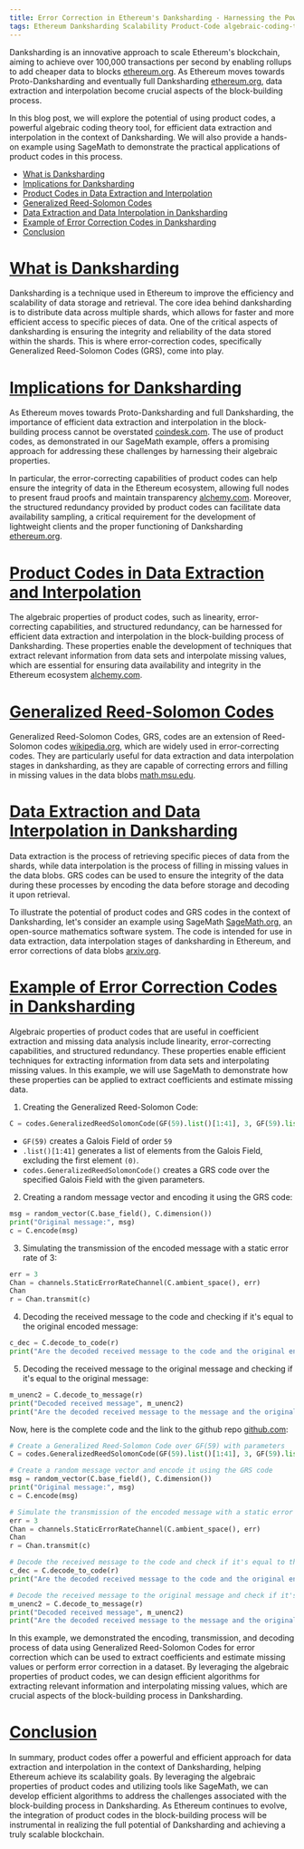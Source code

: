 ```yaml
---
title: Error Correction in Ethereum's Danksharding - Harnessing the Power of Generalized Reed-Solomon Codes for Ethereum's Scalability
tags: Ethereum Danksharding Scalability Product-Code algebraic-coding-theory Data-Extraction Data-Interpolation Missing-Value-Analysis Coefficient-Extraction Error-Correction Generalized-Reed-Solomon-Codes Reed-Solomon-Codes sagemath
---
```


Danksharding is an innovative approach to scale Ethereum's blockchain, aiming to achieve over 100,000 transactions per second by enabling rollups to add cheaper data to blocks [ethereum.org](https://ethereum.org/en/roadmap/danksharding/). As Ethereum moves towards Proto-Danksharding and eventually full Danksharding [ethereum.org](https://ethereum.org/en/roadmap/), data extraction and interpolation become crucial aspects of the block-building process. 

In this blog post, we will explore the potential of using product codes, a powerful algebraic coding theory tool, for efficient data extraction and interpolation in the context of Danksharding. We will also provide a hands-on example using SageMath to demonstrate the practical applications of product codes in this process.


- [What is Danksharding](#what-is-danksharding)
- [Implications for Danksharding](#implications-for-danksharding)
- [Product Codes in Data Extraction and Interpolation](#product-codes-in-data-extraction-and-interpolation)
- [Generalized Reed-Solomon Codes](#generalized-reed-solomon-codes)
- [Data Extraction and Data Interpolation in Danksharding](#data-extraction-and-data-interpolation-in-danksharding)
- [Example of Error Correction Codes in Danksharding](#example-of-error-correction-codes-in-danksharding)
- [Conclusion](#conclusion)

# [What is Danksharding](#what-is-danksharding)

Danksharding is a technique used in Ethereum to improve the efficiency and scalability of data storage and retrieval. The core idea behind danksharding is to distribute data across multiple shards, which allows for faster and more efficient access to specific pieces of data. One of the critical aspects of danksharding is ensuring the integrity and reliability of the data stored within the shards. This is where error-correction codes, specifically Generalized Reed-Solomon Codes (GRS), come into play.

# [Implications for Danksharding](#implications-for-danksharding)

As Ethereum moves towards Proto-Danksharding and full Danksharding, the importance of efficient data extraction and interpolation in the block-building process cannot be overstated [coindesk.com](https://www.coindesk.com/layer2/2022/06/08/scaling-ethereum-beyond-the-merge-danksharding/). The use of product codes, as demonstrated in our SageMath example, offers a promising approach for addressing these challenges by harnessing their algebraic properties.

In particular, the error-correcting capabilities of product codes can help ensure the integrity of data in the Ethereum ecosystem, allowing full nodes to present fraud proofs and maintain transparency [alchemy.com](https://www.alchemy.com/overviews/danksharding). Moreover, the structured redundancy provided by product codes can facilitate data availability sampling, a critical requirement for the development of lightweight clients and the proper functioning of Danksharding [ethereum.org](https://ethereum.org/en/roadmap/danksharding/).

# [Product Codes in Data Extraction and Interpolation](#product-codes-in-data-extraction-and-interpolation)

The algebraic properties of product codes, such as linearity, error-correcting capabilities, and structured redundancy, can be harnessed for efficient data extraction and interpolation in the block-building process of Danksharding. These properties enable the development of techniques that extract relevant information from data sets and interpolate missing values, which are essential for ensuring data availability and integrity in the Ethereum ecosystem [alchemy.com](https://www.alchemy.com/overviews/danksharding).

# [Generalized Reed-Solomon Codes](#generalized-reed-solomon-codes)

Generalized Reed-Solomon Codes, GRS, codes are an extension of Reed-Solomon codes [wikipedia.org](https://en.wikipedia.org/wiki/Reed%E2%80%93Solomon_error_correction), which are widely used in error-correcting codes. They are particularly useful for data extraction and data interpolation stages in danksharding, as they are capable of correcting errors and filling in missing values in the data blobs [math.msu.edu](https://users.math.msu.edu/users/halljo/classes/codenotes/GRS.pdf).

# [Data Extraction and Data Interpolation in Danksharding](#data-extraction-and-data-interpolation-in-danksharding)

Data extraction is the process of retrieving specific pieces of data from the shards, while data interpolation is the process of filling in missing values in the data blobs. GRS codes can be used to ensure the integrity of the data during these processes by encoding the data before storage and decoding it upon retrieval.

To illustrate the potential of product codes and GRS codes in the context of Danksharding, let's consider an example using SageMath [SageMath.org](https://www.sagemath.org/), an open-source mathematics software system. The code is intended for use in data extraction, data interpolation stages of danksharding in Ethereum, and error corrections of data blobs [arxiv.org](https://arxiv.org/abs/1310.2473).

# [Example of Error Correction Codes in Danksharding](#example-of-error-correction-codes-in-danksharding)

Algebraic properties of product codes that are useful in coefficient extraction and missing data analysis include linearity, error-correcting capabilities, and structured redundancy. These properties enable efficient techniques for extracting information from data sets and interpolating missing values. In this example, we will use SageMath to demonstrate how these properties can be applied to extract coefficients and estimate missing data.


1. Creating the Generalized Reed-Solomon Code:

```python
C = codes.GeneralizedReedSolomonCode(GF(59).list()[1:41], 3, GF(59).list()[1:41])

```

* `GF(59)` creates a Galois Field of order `59`
* `.list()[1:41]` generates a list of elements from the Galois Field, excluding the first element `(0)`.
* `codes.GeneralizedReedSolomonCode()` creates a GRS code over the specified Galois Field with the given parameters.


2. Creating a random message vector and encoding it using the GRS code:


```python
msg = random_vector(C.base_field(), C.dimension())
print("Original message:", msg)
c = C.encode(msg)

```


3. Simulating the transmission of the encoded message with a static error rate of 3:

```python
err = 3
Chan = channels.StaticErrorRateChannel(C.ambient_space(), err)
Chan
r = Chan.transmit(c)

```


4. Decoding the received message to the code and checking if it's equal to the original encoded message:

```python
c_dec = C.decode_to_code(r)
print("Are the decoded received message to the code and the original encoded message equal?",c_dec == c)

```


5. Decoding the received message to the original message and checking if it's equal to the original message:


```python
m_unenc2 = C.decode_to_message(r)
print("Decoded received message", m_unenc2)
print("Are the decoded received message to the message and the original message equal?",m_unenc2 == msg)

```

Now, here is the complete code and the link to the github repo [github.com](https://github.com/thogiti/GeneralizedReedSolomonCodesforDankshardingEthereum):

```python
# Create a Generalized Reed-Solomon Code over GF(59) with parameters
C = codes.GeneralizedReedSolomonCode(GF(59).list()[1:41], 3, GF(59).list()[1:41])

# Create a random message vector and encode it using the GRS code
msg = random_vector(C.base_field(), C.dimension())
print("Original message:", msg)
c = C.encode(msg)

# Simulate the transmission of the encoded message with a static error rate of 3
err = 3
Chan = channels.StaticErrorRateChannel(C.ambient_space(), err)
Chan
r = Chan.transmit(c)

# Decode the received message to the code and check if it's equal to the original encoded message
c_dec = C.decode_to_code(r)
print("Are the decoded received message to the code and the original encoded message equal?",c_dec == c)

# Decode the received message to the original message and check if it's equal to the original message
m_unenc2 = C.decode_to_message(r)
print("Decoded received message", m_unenc2)
print("Are the decoded received message to the message and the original message equal?",m_unenc2 == msg)


```

In this example, we demonstrated the encoding, transmission, and decoding process of data using Generalized Reed-Solomon Codes for error correction which can be used to extract coefficients and estimate missing values or perform error correction in a dataset. By leveraging the algebraic properties of product codes, we can design efficient algorithms for extracting relevant information and interpolating missing values, which are crucial aspects of the block-building process in Danksharding.


# [Conclusion](#conclusion)

In summary, product codes offer a powerful and efficient approach for data extraction and interpolation in the context of Danksharding, helping Ethereum achieve its scalability goals. By leveraging the algebraic properties of product codes and utilizing tools like SageMath, we can develop efficient algorithms to address the challenges associated with the block-building process in Danksharding. As Ethereum continues to evolve, the integration of product codes in the block-building process will be instrumental in realizing the full potential of Danksharding and achieving a truly scalable blockchain.
